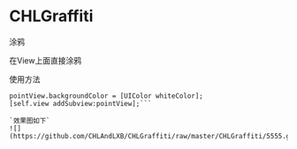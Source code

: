 # CHLGraffiti
涂鸦

在View上面直接涂鸦

使用方法
```CHLPointView * pointView = [[CHLPointView alloc]initWithFrame:CGRectMake(0, 0, self.view.frame.size.width, self.view.frame.size.height)];
pointView.backgroundColor = [UIColor whiteColor];
[self.view addSubview:pointView];```

`效果图如下`
![](https://github.com/CHLAndLXB/CHLGraffiti/raw/master/CHLGraffiti/5555.gif)
